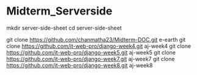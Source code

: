 # Midterm_Serverside
mkdir server-side-sheet
cd server-side-sheet


git clone https://github.com/chanmatha23/Midterm-DOC.git e-earth
git clone https://github.com/it-web-pro/django-week4.git aj-week4
git clone https://github.com/it-web-pro/django-week5.git aj-week5
git clone https://github.com/it-web-pro/django-week7.git aj-week7
git clone https://github.com/it-web-pro/django-week8.git aj-week8
